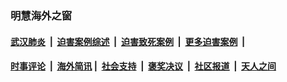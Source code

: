
### 明慧海外之窗

####  [武汉肺炎](indexes/365.md?t=02110900) &nbsp;|&nbsp;  [迫害案例综述](indexes/328.md?t=02110900) &nbsp;|&nbsp; [迫害致死案例](indexes/277.md?t=02110900)  &nbsp;|&nbsp; [更多迫害案例](indexes/81.md?t=02110900)  &nbsp;|&nbsp; 
####  [时事评论](indexes/19.md?t=02110900) &nbsp;|&nbsp; [海外简讯](indexes/245.md?t=02110900)&nbsp;|&nbsp;  [社会支持](indexes/140.md?t=02110900) &nbsp;|&nbsp; [褒奖决议](indexes/282.md?t=02110900) &nbsp;|&nbsp; [社区报道](indexes/91.md?t=02110900)  &nbsp;|&nbsp; [天人之间](indexes/78.md?t=02110900) 

